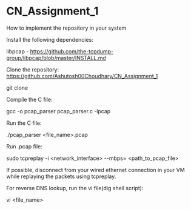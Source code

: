 # CN_Assignment_1

How to implement the repository in your system

Install the following dependencies:

libpcap - https://github.com/the-tcpdump-group/libpcap/blob/master/INSTALL.md

Clone the repository: https://github.com/Ashutosh00Choudhary/CN_Assignment_1

git clone 

Compile the C file:

gcc -o pcap_parser pcap_parser.c -lpcap

Run the C file:

./pcap_parser <file_name>.pcap

Run .pcap file:

sudo tcpreplay -i <network_interface> --mbps= <path_to_pcap_file>

If possible, disconnect from your wired ethernet connection in your VM while replaying the packets using tcpreplay.

For reverse DNS lookup, run the vi file(dig shell script):

vi <file_name>
